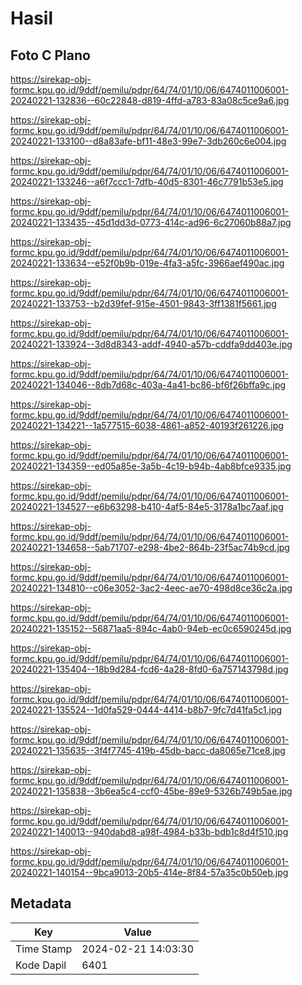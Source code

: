 # Hasil

## Foto C Plano

https://sirekap-obj-formc.kpu.go.id/9ddf/pemilu/pdpr/64/74/01/10/06/6474011006001-20240221-132836--60c22848-d819-4ffd-a783-83a08c5ce9a6.jpg

https://sirekap-obj-formc.kpu.go.id/9ddf/pemilu/pdpr/64/74/01/10/06/6474011006001-20240221-133100--d8a83afe-bf11-48e3-99e7-3db260c6e004.jpg

https://sirekap-obj-formc.kpu.go.id/9ddf/pemilu/pdpr/64/74/01/10/06/6474011006001-20240221-133246--a6f7ccc1-7dfb-40d5-8301-46c7791b53e5.jpg

https://sirekap-obj-formc.kpu.go.id/9ddf/pemilu/pdpr/64/74/01/10/06/6474011006001-20240221-133435--45d1dd3d-0773-414c-ad96-6c27060b88a7.jpg

https://sirekap-obj-formc.kpu.go.id/9ddf/pemilu/pdpr/64/74/01/10/06/6474011006001-20240221-133634--e52f0b9b-019e-4fa3-a5fc-3966aef490ac.jpg

https://sirekap-obj-formc.kpu.go.id/9ddf/pemilu/pdpr/64/74/01/10/06/6474011006001-20240221-133753--b2d39fef-915e-4501-9843-3ff1381f5661.jpg

https://sirekap-obj-formc.kpu.go.id/9ddf/pemilu/pdpr/64/74/01/10/06/6474011006001-20240221-133924--3d8d8343-addf-4940-a57b-cddfa9dd403e.jpg

https://sirekap-obj-formc.kpu.go.id/9ddf/pemilu/pdpr/64/74/01/10/06/6474011006001-20240221-134046--8db7d68c-403a-4a41-bc86-bf6f26bffa9c.jpg

https://sirekap-obj-formc.kpu.go.id/9ddf/pemilu/pdpr/64/74/01/10/06/6474011006001-20240221-134221--1a577515-6038-4861-a852-40193f261226.jpg

https://sirekap-obj-formc.kpu.go.id/9ddf/pemilu/pdpr/64/74/01/10/06/6474011006001-20240221-134359--ed05a85e-3a5b-4c19-b94b-4ab8bfce9335.jpg

https://sirekap-obj-formc.kpu.go.id/9ddf/pemilu/pdpr/64/74/01/10/06/6474011006001-20240221-134527--e6b63298-b410-4af5-84e5-3178a1bc7aaf.jpg

https://sirekap-obj-formc.kpu.go.id/9ddf/pemilu/pdpr/64/74/01/10/06/6474011006001-20240221-134658--5ab71707-e298-4be2-864b-23f5ac74b9cd.jpg

https://sirekap-obj-formc.kpu.go.id/9ddf/pemilu/pdpr/64/74/01/10/06/6474011006001-20240221-134810--c06e3052-3ac2-4eec-ae70-498d8ce36c2a.jpg

https://sirekap-obj-formc.kpu.go.id/9ddf/pemilu/pdpr/64/74/01/10/06/6474011006001-20240221-135152--56871aa5-894c-4ab0-94eb-ec0c6590245d.jpg

https://sirekap-obj-formc.kpu.go.id/9ddf/pemilu/pdpr/64/74/01/10/06/6474011006001-20240221-135404--18b9d284-fcd6-4a28-8fd0-6a757143798d.jpg

https://sirekap-obj-formc.kpu.go.id/9ddf/pemilu/pdpr/64/74/01/10/06/6474011006001-20240221-135524--1d0fa529-0444-4414-b8b7-9fc7d41fa5c1.jpg

https://sirekap-obj-formc.kpu.go.id/9ddf/pemilu/pdpr/64/74/01/10/06/6474011006001-20240221-135635--3f4f7745-419b-45db-bacc-da8065e71ce8.jpg

https://sirekap-obj-formc.kpu.go.id/9ddf/pemilu/pdpr/64/74/01/10/06/6474011006001-20240221-135838--3b6ea5c4-ccf0-45be-89e9-5326b749b5ae.jpg

https://sirekap-obj-formc.kpu.go.id/9ddf/pemilu/pdpr/64/74/01/10/06/6474011006001-20240221-140013--940dabd8-a98f-4984-b33b-bdb1c8d4f510.jpg

https://sirekap-obj-formc.kpu.go.id/9ddf/pemilu/pdpr/64/74/01/10/06/6474011006001-20240221-140154--9bca9013-20b5-414e-8f84-57a35c0b50eb.jpg


## Metadata

| Key        | Value               |
| ---------- | ------------------- |
| Time Stamp | 2024-02-21 14:03:30 |
| Kode Dapil | 6401                |



